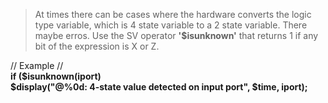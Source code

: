 > At times there can be cases where the hardware converts the logic type variable, which is 4 state variable to a 2 state variable. There maybe erros.
Use the SV operator **'$isunknown'** that returns 1 if any bit of the expression is X or Z.  

// Example //  
**if ($isunknown(iport)  
  $display("@%0d: 4-state value detected on input port", $time, iport);**  
